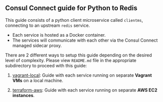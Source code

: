 ## Consul Connect guide for Python to Redis
This guide consists of a python client microservice called `clientms`, connecting to an upstream `redis` service.
- Each service is hosted as a Docker container.
- The services will communicate with each other via the Consul Connect managed sidecar proxy.

There are 2 different ways to setup this guide depending on the desired level of complexity. Please view  `README.md` file in the appropriate subdirectory to proceed with this guide:

1. [vagrant-local](vagrant-local/): Guide with each service running on separate **Vagrant VMs** on a local machine.

2. [terraform-aws](terraform-aws/): Guide with each service running on separate **AWS EC2 instances**.
